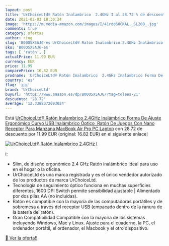 ```yaml
---
layout: post
title: 'UrChoiceLtd® Ratón Inalambrico  2.4GHz I al 28.72 % de descuento'
date: 2021-02-03 18:30:24
image: 'https://m.media-amazon.com/images/I/41rdo6HCKAL._SL200_.jpg'
comments: true
category: ofertas
author: ring
slug: 'B00OSX5AJ6-es UrChoiceLtd® Ratón Inalambrico 2.4GHz Inalámbrico Forma De...'
sku: 'B00OSX5AJ6-es'
tags: [ 'ratón', ]
actualPrice: 11.99 EUR
currency: EUR
price: 11.99
comparePrice: 16.82 EUR
prodname: 'UrChoiceLtd® Ratón Inalambrico  2.4GHz Inalámbrico Forma De Ajuste Ergonómico Curvo USB Inalámbrico Óptico  Ratón De Juegos Con Nano Receptor Para Manzana MacBook Air Pro PC Laptop'
country: 'es'
flag: '🇪🇸'
brand: 'UrChoiceLtd'
buyurl: 'https://www.amazon.es/dp/B00OSX5AJ6/?tag=tolees-21'
descuento: '28.72'
average: '12.3388372093024'
---
```


Está [UrChoiceLtd® Ratón Inalambrico  2.4GHz Inalámbrico Forma De Ajuste Ergonómico Curvo USB Inalámbrico Óptico  Ratón De Juegos Con Nano Receptor Para Manzana MacBook Air Pro PC Laptop](https://www.amazon.es/dp/B00OSX5AJ6/?tag=tolees-21) con 28.72 de descuento por 11.99 EUR (original: 16.82 EUR) en el siguiente enlace!

[![UrChoiceLtd® Ratón Inalambrico  2.4GHz I](https://m.media-amazon.com/images/I/41rdo6HCKAL._SL200_.jpg)](https://www.amazon.es/dp/B00OSX5AJ6/?tag=tolees-21)

ℹ️:

- Slim, de diseño ergonómico 2.4 GHz Ratón inalámbrico ideal para uso en el hogar o la oficina.
- UrChoiceLtd es una marca registrada y es el único vendedor autorizado de los productos de marca UrChoiceLtd.
- Tecnología de seguimiento óptico funciona en muchas superficies diferentes, 1600 DPI Switch permite sensibilidad ajustable | Alimentado por dos pilas AA (no incluidas).
- Ratón es compatible con la mayoría de las computadoras portátiles y de sobremesa a través del receptor USB (empacado dentro de la ranura de la batería del ratón).
- Gran Compatibilidad Compatible con la mayoría de los sistemas incluyendo Windows, Mac y Linux. Ajuste para el cuaderno, la PC, el ordenador portátil, el ordenador, el Macbook y el otro dispositivo.

[🛒 Ver la oferta!!](https://www.amazon.es/dp/B00OSX5AJ6/?tag=tolees-21)
